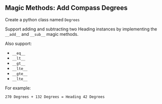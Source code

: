 ## Magic Methods: Add Compass Degrees

Create a python class named `Degrees`

Support adding and subtracting two Heading instances by implementing the `__add__` and `__sub__` magic methods.

Also support:
-  `__eq__`
-  `__lt__`
-  `__gt__`
-  `__lte__`
-  `__gte__`
-  `__lte__`

For example:

`270 Degrees + 132 Degrees = Heading 42 Degrees`
